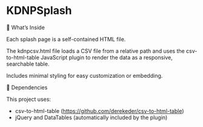 # KDNPSplash

📄 What’s Inside

Each splash page is a self-contained HTML file.

The kdnpcsv.html file loads a CSV file from a relative path and uses the csv-to-html-table JavaScript plugin to render the data as a responsive, searchable table.

Includes minimal styling for easy customization or embedding.

🔧 Dependencies

This project uses:

- csv-to-html-table (https://github.com/derekeder/csv-to-html-table)
- jQuery and DataTables (automatically included by the plugin)
